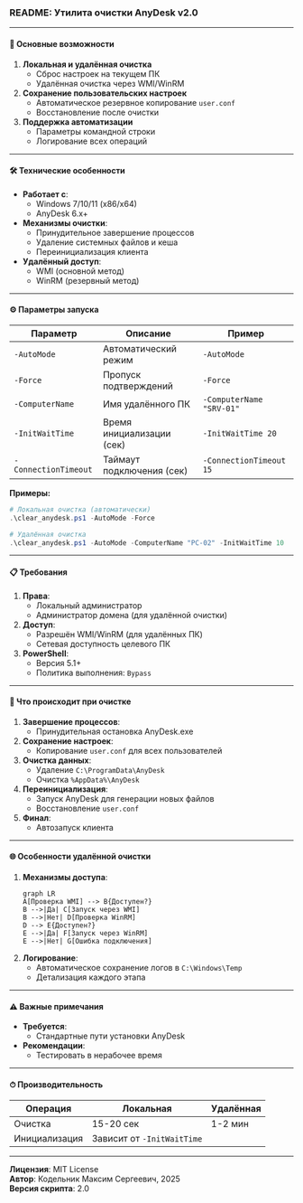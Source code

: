 ### **README: Утилита очистки AnyDesk v2.0**

---

#### **🚀 Основные возможности**  
1. **Локальная и удалённая очистка**  
   - Сброс настроек на текущем ПК  
   - Удалённая очистка через WMI/WinRM  
2. **Сохранение пользовательских настроек**  
   - Автоматическое резервное копирование `user.conf`  
   - Восстановление после очистки  
3. **Поддержка автоматизации**  
   - Параметры командной строки  
   - Логирование всех операций  

---

#### **🛠 Технические особенности**  
- **Работает с**:  
  - Windows 7/10/11 (x86/x64)  
  - AnyDesk 6.x+  
- **Механизмы очистки**:  
  - Принудительное завершение процессов  
  - Удаление системных файлов и кеша  
  - Переинициализация клиента  
- **Удалённый доступ**:  
  - WMI (основной метод)  
  - WinRM (резервный метод)  

---

#### **⚙️ Параметры запуска**  
| Параметр           | Описание                          | Пример                          |
|---------------------|-----------------------------------|---------------------------------|
| `-AutoMode`         | Автоматический режим              | `-AutoMode`                     |
| `-Force`            | Пропуск подтверждений            | `-Force`                        |
| `-ComputerName`     | Имя удалённого ПК                 | `-ComputerName "SRV-01"`        |
| `-InitWaitTime`     | Время инициализации (сек)         | `-InitWaitTime 20`              |
| `-ConnectionTimeout`| Таймаут подключения (сек)         | `-ConnectionTimeout 15`         |

**Примеры:**  
```powershell
# Локальная очистка (автоматически)
.\clear_anydesk.ps1 -AutoMode -Force

# Удалённая очистка
.\clear_anydesk.ps1 -AutoMode -ComputerName "PC-02" -InitWaitTime 10
```

---

#### **📋 Требования**  
1. **Права**:  
   - Локальный администратор  
   - Администратор домена (для удалённой очистки)  
2. **Доступ**:  
   - Разрешён WMI/WinRM (для удалённых ПК)  
   - Сетевая доступность целевого ПК  
3. **PowerShell**:  
   - Версия 5.1+  
   - Политика выполнения: `Bypass`  

---

#### **🔧 Что происходит при очистке**  
1. **Завершение процессов**:  
   - Принудительная остановка AnyDesk.exe  
2. **Сохранение настроек**:  
   - Копирование `user.conf` для всех пользователей  
3. **Очистка данных**:  
   - Удаление `C:\ProgramData\AnyDesk`  
   - Очистка `%AppData%\AnyDesk`  
4. **Переинициализация**:  
   - Запуск AnyDesk для генерации новых файлов  
   - Восстановление `user.conf`  
5. **Финал**:  
   - Автозапуск клиента  

---

#### **🌐 Особенности удалённой очистки**  
1. **Механизмы доступа**:  
   ```mermaid
   graph LR
   A[Проверка WMI] --> B{Доступен?}
   B -->|Да| C[Запуск через WMI]
   B -->|Нет| D[Проверка WinRM]
   D --> E{Доступен?}
   E -->|Да| F[Запуск через WinRM]
   E -->|Нет| G[Ошибка подключения]
   ```
2. **Логирование**:  
   - Автоматическое сохранение логов в `C:\Windows\Temp`  
   - Детализация каждого этапа  

---

#### **⚠️ Важные примечания**  
- **Требуется**:  
  - Стандартные пути установки AnyDesk  
- **Рекомендации**:  
  - Тестировать в нерабочее время  

---

#### **⏱ Производительность**  
| Операция          | Локальная | Удалённая  |
|--------------------|-----------|------------|
| Очистка           | 15-20 сек | 1-2 мин    |
| Инициализация     | Зависит от `-InitWaitTime` |  

---

**Лицензия**: MIT License  
**Автор**: Кодельник Максим Сергеевич, 2025  
**Версия скрипта**: 2.0
